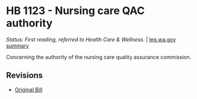 # HB 1123 - Nursing care QAC authority
*Status: First reading, referred to Health Care & Wellness.* | [leg.wa.gov summary](https://app.leg.wa.gov/billsummary?BillNumber=1123&Year=2021)

Concerning the authority of the nursing care quality assurance commission.

## Revisions
* [Original Bill](1/)